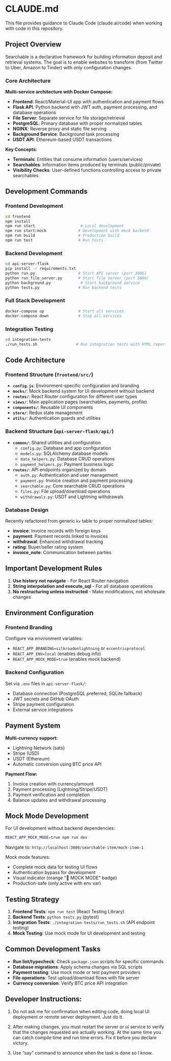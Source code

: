 # CLAUDE.md

This file provides guidance to Claude Code (claude.ai/code) when working with code in this repository.

## Project Overview

Searchable is a declarative framework for building information deposit and retrieval systems. The goal is to enable websites to transform (from Twitter to Uber, Amazon to Tinder) with only configuration changes.

### Core Architecture

**Multi-service architecture with Docker Compose:**
- **Frontend**: React/Material-UI app with authentication and payment flows
- **Flask API**: Python backend with JWT auth, payment processing, and database operations  
- **File Server**: Separate service for file storage/retrieval
- **PostgreSQL**: Primary database with proper normalized tables
- **NGINX**: Reverse proxy and static file serving
- **Background Service**: Background task processing
- **USDT API**: Ethereum-based USDT transactions

**Key Concepts:**
- **Terminals**: Entities that consume information (users/services)
- **Searchables**: Information items produced by terminals (public/private)
- **Visibility Checks**: User-defined functions controlling access to private searchables

## Development Commands

### Frontend Development
```bash
cd frontend
npm install
npm run start                    # Local development
npm run start:mock              # Development with mock backend
npm run build                   # Production build
npm run test                    # Run tests
```

### Backend Development
```bash
cd api-server-flask
pip install -r requirements.txt
python run.py                   # Start API server (port 3006)
python run_file_server.py       # Start file server (port 5006)
python background.py             # Start background service
python tests.py                 # Run backend tests
```

### Full Stack Development
```bash
docker-compose up               # Start all services
docker-compose down             # Stop all services
```

### Integration Testing
```bash
cd integration-tests
./run_tests.sh                 # Run integration tests with HTML report
```

## Code Architecture

### Frontend Structure (`frontend/src/`)
- **`config.js`**: Environment-specific configuration and branding
- **`mocks/`**: Mock backend system for UI development without backend
- **`routes/`**: React Router configuration for different user types
- **`views/`**: Main application pages (searchables, payments, profile)
- **`components/`**: Reusable UI components
- **`store/`**: Redux state management
- **`utils/`**: Authentication guards and utilities

### Backend Structure (`api-server-flask/api/`)
- **`common/`**: Shared utilities and configuration
  - `config.py`: Database and app configuration
  - `models.py`: SQLAlchemy database models
  - `data_helpers.py`: Database CRUD operations
  - `payment_helpers.py`: Payment business logic
- **`routes/`**: API endpoints organized by domain
  - `auth.py`: Authentication and user management
  - `payment.py`: Invoice creation and payment processing
  - `searchable.py`: Core searchable CRUD operations
  - `files.py`: File upload/download operations
  - `withdrawals.py`: USDT and Lightning withdrawals

### Database Design
Recently refactored from generic `kv` table to proper normalized tables:
- **invoice**: Invoice records with foreign keys
- **payment**: Payment records linked to invoices
- **withdrawal**: Enhanced withdrawal tracking  
- **rating**: Buyer/seller rating system
- **invoice_note**: Communication between parties

## Important Development Rules

1. **Use history not navigate** - For React Router navigation
2. **String interpolation and execute_sql** - For all database operations
3. **No restructuring unless instructed** - Make modifications, not wholesale changes

## Environment Configuration

### Frontend Branding
Configure via environment variables:
- `REACT_APP_BRANDING=silkroadonlightning` or `eccentricprotocol`
- `REACT_APP_ENV=local` (enables debug info)
- `REACT_APP_MOCK_MODE=true` (enables mock backend)

### Backend Configuration
Set via `.env` files in `api-server-flask/`:
- Database connection (PostgreSQL preferred, SQLite fallback)
- JWT secrets and GitHub OAuth
- Stripe payment configuration
- External service integrations

## Payment System

**Multi-currency support:**
- Lightning Network (sats)
- Stripe (USD)
- USDT (Ethereum)
- Automatic conversion using BTC price API

**Payment Flow:**
1. Invoice creation with currency/amount
2. Payment processing (Lightning/Stripe/USDT)
3. Payment verification and completion
4. Balance updates and withdrawal processing

## Mock Mode Development

For UI development without backend dependencies:

```bash
REACT_APP_MOCK_MODE=true npm run dev
```

Navigate to: `http://localhost:3000/searchable-item/mock-item-1`

Mock mode features:
- Complete mock data for testing UI flows
- Authentication bypass for development
- Visual indicator (orange "🔧 MOCK MODE" badge)
- Production-safe (only active with env var)

## Testing Strategy

1. **Frontend Tests**: `npm run test` (React Testing Library)
2. **Backend Tests**: `python tests.py` (pytest)
3. **Integration Tests**: `./integration-tests/run_tests.sh` (API endpoint testing)
4. **Mock Testing**: Use mock mode for UI development and testing

## Common Development Tasks

- **Run lint/typecheck**: Check `package.json` scripts for specific commands
- **Database migrations**: Apply schema changes via SQL scripts
- **Payment testing**: Use mock mode or test payment providers
- **File operations**: Test upload/download flows with file server
- **Currency conversion**: Verify BTC price API integration

## Developer Instructions:
1. Do not ask me for confirmation when editing code, doing local UI deployment or remote server deployment. Just do it.

2. After making changes, you must restart the server or ui service to verify that the changes requested are actually working. At the same time you can catch compile time and run time errors. Fix it before you declare victory.

3. Use “say” command to announce when the task is done so I know.

